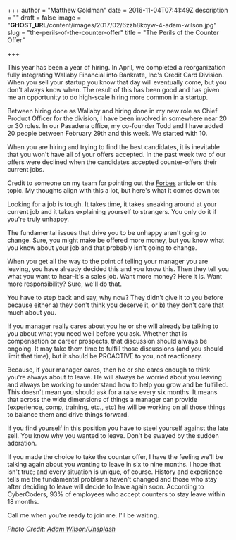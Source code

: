 +++
author = "Matthew Goldman"
date = 2016-11-04T07:41:49Z
description = ""
draft = false
image = "__GHOST_URL__/content/images/2017/02/6zzh8koyw-4-adam-wilson.jpg"
slug = "the-perils-of-the-counter-offer"
title = "The Perils of the Counter Offer"

+++


This year has been a year of hiring. In April, we completed a reorganization fully integrating Wallaby Financial into Bankrate, Inc's Credit Card Division. When you sell your startup you know that day will eventually come, but you don't always know when. The result of this has been good and has given me an opportunity to do high-scale hiring more common in a startup.

Between hiring done as Wallaby and hiring done in my new role as Chief Product Officer for the division, I have been involved in somewhere near 20 or 30 roles. In our Pasadena office, my co-founder Todd and I have added 20 people between February 29th and this week. We started with 10.

When you are hiring and trying to find the best candidates, it is inevitable that you won't have all of your offers accepted. In the past week two of our offers were declined when the candidates accepted counter-offers their current jobs. 

Credit to someone on my team for pointing out the [Forbes](http://www.forbes.com/sites/lisaquast/2014/07/07/why-you-should-never-accept-a-counter-offer-when-you-resign/#7266c73e5a6a) article on this topic. My thoughts align with this a lot, but here's what it comes down to:

Looking for a job is tough. It takes time, it takes sneaking around at your current job and it takes explaining yourself to strangers. You only do it if you're truly unhappy.

The fundamental issues that drive you to be unhappy aren't going to change. Sure, you might make be offered more money, but you know what you know about your job and that probably isn't going to change.

When you get all the way to the point of telling your manager you are leaving, you have already decided this and you know this. Then they tell you what you want to hear–it's a sales job. Want more money? Here it is. Want more responsibility? Sure, we'll do that.

You have to step back and say, why now? They didn't give it to you before because either a) they don't think you deserve it, or b) they don't care that much about you.

If you manager really cares about you he or she will already be talking to you about what you need well before you ask. Whether that is compensation or career prospects, that discussion should always be ongoing. It may take them time to fulfill those discussions (and you should limit that time), but it should be PROACTIVE to you, not reactionary.

Because, if your manager cares, then he or she cares enough to think you're always about to leave. He will always be worried about you leaving and always be working to understand how to help you grow and be fulfilled. This doesn't mean you should ask for a raise every six months. It means that across the wide dimensions of things a manager can provide (experience, comp, training, etc., etc) he will be working on all those things to balance them and drive things forward.

If you find yourself in this position you have to steel yourself against the late sell. You know why you wanted to leave. Don't be swayed by the sudden adoration.

If you made the choice to take the counter offer, I have the feeling we'll be talking again about you wanting to leave in six to nine months. I hope that isn't true; and every situation is unique, of course. History and experience tells me the fundamental problems haven't changed and those who stay after deciding to leave will decide to leave again soon. According to CyberCoders, 93% of employees who accept counters to stay leave within 18 months.

Call me when you're ready to join me. I'll be waiting.

*Photo Credit: [Adam Wilson/Unsplash](https://unsplash.com/search/counter?photo=6ZZh8kOyW-4)*

